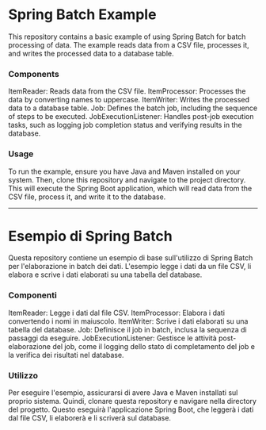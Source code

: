 <h1>Spring Batch Example</h1>
This repository contains a basic example of using Spring Batch for batch processing of data. The example reads data from a CSV file, processes it, and writes the processed data to a database table.

<h3>Components</h3>
ItemReader: Reads data from the CSV file.
ItemProcessor: Processes the data by converting names to uppercase.
ItemWriter: Writes the processed data to a database table.
Job: Defines the batch job, including the sequence of steps to be executed.
JobExecutionListener: Handles post-job execution tasks, such as logging job completion status and verifying results in the database.

<h3>Usage</h3>
To run the example, ensure you have Java and Maven installed on your system. Then, clone this repository and navigate to the project directory. 
This will execute the Spring Boot application, which will read data from the CSV file, process it, and write it to the database.


--------------------------------------
<h1>Esempio di Spring Batch</h1>
Questa repository contiene un esempio di base sull'utilizzo di Spring Batch per l'elaborazione in batch dei dati. L'esempio legge i dati da un file CSV, li elabora e scrive i dati elaborati su una tabella del database.

<h3>Componenti</h3>
ItemReader: Legge i dati dal file CSV.
ItemProcessor: Elabora i dati convertendo i nomi in maiuscolo.
ItemWriter: Scrive i dati elaborati su una tabella del database.
Job: Definisce il job in batch, inclusa la sequenza di passaggi da eseguire.
JobExecutionListener: Gestisce le attività post-elaborazione del job, come il logging dello stato di completamento del job e la verifica dei risultati nel database.

<h3>Utilizzo</h3>
Per eseguire l'esempio, assicurarsi di avere Java e Maven installati sul proprio sistema. Quindi, clonare questa repository e navigare nella directory del progetto. 
Questo eseguirà l'applicazione Spring Boot, che leggerà i dati dal file CSV, li elaborerà e li scriverà sul database.

